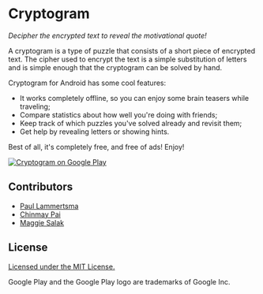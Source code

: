 # Cryptogram

_Decipher the encrypted text to reveal the motivational quote!_

A cryptogram is a type of puzzle that consists of a short piece of encrypted text. The cipher used to encrypt the text is a simple substitution of letters and is simple enough that the cryptogram can be solved by hand.

Cryptogram for Android has some cool features:

* It works completely offline, so you can enjoy some brain teasers while traveling;
* Compare statistics about how well you're doing with friends;
* Keep track of which puzzles you've solved already and revisit them;
* Get help by revealing letters or showing hints.

Best of all, it's completely free, and free of ads! Enjoy!

[![Cryptogram on Google Play](https://play.google.com/intl/en_us/badges/images/badge_new.png)](https://play.google.com/store/apps/details?id=com.pixplicity.cryptogram)

## Contributors

* [Paul Lammertsma](https://github.com/pflammertsma)
* [Chinmay Pai](https://github.com/Thunderbottom)
* [Maggie Salak](https://github.com/MaggieSalak)

## License

[Licensed under the MIT License.](LICENSE.md)

Google Play and the Google Play logo are trademarks of Google Inc.
